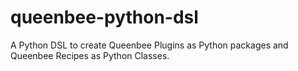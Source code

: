 # queenbee-python-dsl
A Python DSL to create Queenbee Plugins as Python packages and Queenbee Recipes as Python Classes.
